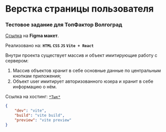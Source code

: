 # Верстка страницы пользователя
### Тестовое задание для ТопФактор Волгоград
[Ссылка](https://www.figma.com/file/7XxjKkBbTKEGiiynIsIKYS/%D0%97%D0%B0%D0%B4%D0%B0%D1%87%D0%B0-%D0%B2%D0%B5%D0%B1?node-id=0%3A1&t=XucbtIYAQEts3nZC-0) на **Figma макет**.

Реализовано на: **``HTML`` ``CSS`` ``JS`` ``Vite + React``**

Внутри проекта существует массив и объект имитирующие работу с сервером:

1. Массив объектов хранит в себе основные данные по центральным кнопкам приложения;
2. Объект user имитирует авторизованного юзера и хранит в себе информацию о нём.

Ссылка на хостинг: [``*Тык*``](https://vlg-test-layout.onrender.com/)

```json
{
    "dev": "vite",
    "build": "vite build",
    "preview": "vite preview"
}
```